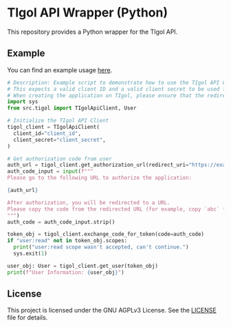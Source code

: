 # TIgol API Wrapper (Python)

This repository provides a Python wrapper for the TIgol API.

## Example

You can find an example usage [here](https://github.com/alessiodam/TIgol-examples/blob/main/python/oauth/app.py).

```python
# Description: Example script to demonstrate how to use the TIgol API Client to get user information
# This expects a valid client ID and a valid client secret to be used for the API client
# When creating the application on TIgol, please ensure that the redirect URI is set to `https://example.com/authorized`
import sys
from src.tigol import TIgolApiClient, User

# Initialize the TIgol API Client
tigol_client = TIgolApiClient(
  client_id="client_id",
  client_secret="client_secret",
)

# Get authorization code from user
auth_url = tigol_client.get_authorization_url(redirect_uri="https://example.com/authorized", scopes=["user:read"])
auth_code_input = input(f"""
Please go to the following URL to authorize the application:

{auth_url}

After authorization, you will be redirected to a URL. 
Please copy the code from the redirected URL (for example, copy `abc` from ?token=abc) and paste it here: 
""")
auth_code = auth_code_input.strip()

token_obj = tigol_client.exchange_code_for_token(code=auth_code)
if "user:read" not in token_obj.scopes:
  print("user:read scope wasn't accepted, can't continue.")
  sys.exit(1)

user_obj: User = tigol_client.get_user(token_obj)
print(f"User Information: {user_obj}")
```

## License

This project is licensed under the GNU AGPLv3 License. See the [LICENSE](LICENSE) file for details.
